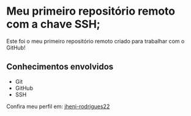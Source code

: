 # Meu primeiro repositório remoto com a chave SSH;

Este foi o meu primeiro repositório remoto criado para trabalhar com o GitHub!

## Conhecimentos envolvidos

- Git
- GitHub
- SSH

Confira meu perfil em: [jheni-rodrigues22](https://github.com/jheni-rodrigues22)